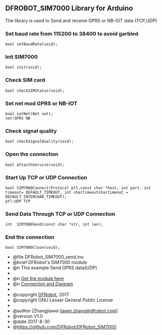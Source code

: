DFROBOT_SIM7000 Library for Arduino
---------------------------------------------------------

The library is used to Send and receive GPRS or NB-IOT data (TCP,UDP)

### Set baud rate from 115200 to 38400 to avoid garbled
 
    bool setBaudRate(void);
    
### Init SIM7000
   
    bool init(void);

### Check SIM card

    bool checkSIMStatus(void);
	
### Set net mod GPRS or NB-IOT

    bool setNet(Net net);
    net:GPRS NB

### Check signal quality
   
    bool checkSignalQuality(void);
   
### Open the connection
    
    bool attacthService(void);

### Start Up TCP or UDP Connection

    bool SIM7000Connect(Protocol ptl,const char *host, int port, int timeout= DEFAULT_TIMEOUT, int chartimeoutchartimeout = DEFAULT_INTERCHAR_TIMEOUT);
    ptl:UDP TCP
	
### Send Data Through TCP or UDP Connection

    int  SIM7000Send(const char *str, int len);

### End the connection

    bool SIM7000Close(void);

 * @file DFRobot_SIM7000_send.ino
 * @brief DFRobot's SIM7000 module
 * @n This example Send GPRS data(UDP)
 *
 * @n [Get the module here](等上架后添加商品购买链接)
 * @n [Connection and Diagram](等上架后添加wiki链接)
 *
 * @copyright	[DFRobot](http://www.dfrobot.com), 2017
 * @copyright	GNU Lesser General Public License
 *
 * @author [Zhangjiawei <jiawei.zhang@dfrobot.com>]
 * @version  V1.0
 * @date  2017-8-30
 * @https://github.com/DFRobot/DFRobot_SIM7000
 

